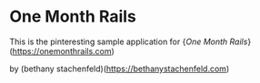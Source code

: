 # One Month Rails

This is the pinteresting sample application for {*One Month Rails*}(https://onemonthrails.com)

by (bethany stachenfeld)(https://bethanystachenfeld.com)